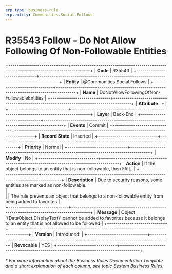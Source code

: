 ```yaml
---
erp.type: business-rule
erp.entity: Communities.Social.Follows
---
```


# R35543 Follow - Do Not Allow Following Of Non-Followable Entities
+-----------------------------+---------------------------------------------------------------------------------------+
| **Code**                    | R35543                                                                                |
+-----------------------------+---------------------------------------------------------------------------------------+
| **Entity**                  | @Communities.Social.Follows                                                           |
+-----------------------------+---------------------------------------------------------------------------------------+
| **Name**                    | DoNotAllowFollowingOfNon-FollowableEntities                                           |
+-----------------------------+---------------------------------------------------------------------------------------+
| **Attribute**               | \-                                                                                    |
+-----------------------------+---------------------------------------------------------------------------------------+
| **Layer**                   | Back-End                                                                              |
+-----------------------------+---------------------------------------------------------------------------------------+
| **Events**                  | Commit                                                                                |
+-----------------------------+---------------------------------------------------------------------------------------+
| **Record State**            | Inserted                                                                              |
+-----------------------------+---------------------------------------------------------------------------------------+
| **Priority**                | Normal                                                                                |
+-----------------------------+---------------------------------------------------------------------------------------+
| **Modify**                  | No                                                                                    |
+-----------------------------+---------------------------------------------------------------------------------------+
| **Action**                  | If the object belongs to an entity that is non-followable, then FAIL.                 |
+-----------------------------+---------------------------------------------------------------------------------------+
| **Description**             | Due to security reasons, some entities are marked as non-followable.<br/>             |   
|                             | The rule prevents an object that belongs to a non-followable entity from being added to favorites.|  
+-----------------------------+---------------------------------------------------------------------------------------+
| **Message**                 | Object '{DataObject.DisplayText}' cannot be added to favorites because it belongs to an entity that is not allowed to be followed.|
+-----------------------------+---------------------------------------------------------------------------------------+
| **Version**                 | Introduced:                                                                           |
+-----------------------------+---------------------------------------------------------------------------------------+
| **Revocable**               | YES                                                                                   |
+-----------------------------+---------------------------------------------------------------------------------------+

*\* For more information about the Business Rules Documentation Template and a short explanation of each column, see
topic [System Business Rules](../templates/template-description-system-business-rules.md).*
